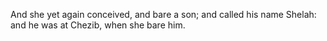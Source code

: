 And she yet again conceived, and bare a son; and called his name Shelah: and he was at Chezib, when she bare him.
